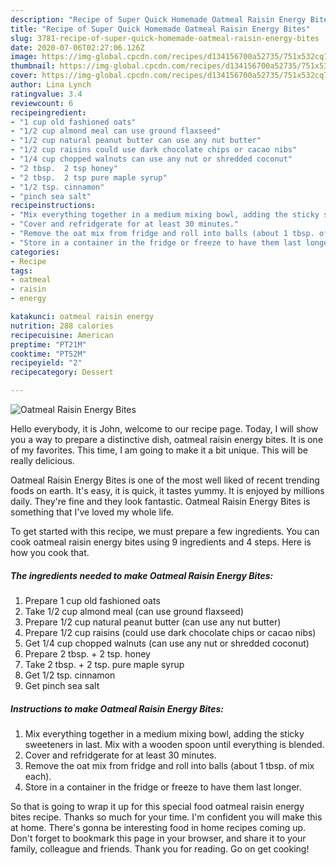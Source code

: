 ```yaml
---
description: "Recipe of Super Quick Homemade Oatmeal Raisin Energy Bites"
title: "Recipe of Super Quick Homemade Oatmeal Raisin Energy Bites"
slug: 3781-recipe-of-super-quick-homemade-oatmeal-raisin-energy-bites
date: 2020-07-06T02:27:06.126Z
image: https://img-global.cpcdn.com/recipes/d134156700a52735/751x532cq70/oatmeal-raisin-energy-bites-recipe-main-photo.jpg
thumbnail: https://img-global.cpcdn.com/recipes/d134156700a52735/751x532cq70/oatmeal-raisin-energy-bites-recipe-main-photo.jpg
cover: https://img-global.cpcdn.com/recipes/d134156700a52735/751x532cq70/oatmeal-raisin-energy-bites-recipe-main-photo.jpg
author: Lina Lynch
ratingvalue: 3.4
reviewcount: 6
recipeingredient:
- "1 cup old fashioned oats"
- "1/2 cup almond meal can use ground flaxseed"
- "1/2 cup natural peanut butter can use any nut butter"
- "1/2 cup raisins could use dark chocolate chips or cacao nibs"
- "1/4 cup chopped walnuts can use any nut or shredded coconut"
- "2 tbsp.  2 tsp honey"
- "2 tbsp.  2 tsp pure maple syrup"
- "1/2 tsp. cinnamon"
- "pinch sea salt"
recipeinstructions:
- "Mix everything together in a medium mixing bowl, adding the sticky sweeteners in last. Mix with a wooden spoon until everything is blended."
- "Cover and refridgerate for at least 30 minutes."
- "Remove the oat mix from fridge and roll into balls (about 1 tbsp. of mix each)."
- "Store in a container in the fridge or freeze to have them last longer."
categories:
- Recipe
tags:
- oatmeal
- raisin
- energy

katakunci: oatmeal raisin energy 
nutrition: 288 calories
recipecuisine: American
preptime: "PT21M"
cooktime: "PT52M"
recipeyield: "2"
recipecategory: Dessert

---
```



![Oatmeal Raisin Energy Bites](https://img-global.cpcdn.com/recipes/d134156700a52735/751x532cq70/oatmeal-raisin-energy-bites-recipe-main-photo.jpg)

Hello everybody, it is John, welcome to our recipe page. Today, I will show you a way to prepare a distinctive dish, oatmeal raisin energy bites. It is one of my favorites. This time, I am going to make it a bit unique. This will be really delicious.



Oatmeal Raisin Energy Bites is one of the most well liked of recent trending foods on earth. It's easy, it is quick, it tastes yummy. It is enjoyed by millions daily. They're fine and they look fantastic. Oatmeal Raisin Energy Bites is something that I've loved my whole life.


To get started with this recipe, we must prepare a few ingredients. You can cook oatmeal raisin energy bites using 9 ingredients and 4 steps. Here is how you cook that.

<!--inarticleads1-->

##### The ingredients needed to make Oatmeal Raisin Energy Bites:

1. Prepare 1 cup old fashioned oats
1. Take 1/2 cup almond meal (can use ground flaxseed)
1. Prepare 1/2 cup natural peanut butter (can use any nut butter)
1. Prepare 1/2 cup raisins (could use dark chocolate chips or cacao nibs)
1. Get 1/4 cup chopped walnuts (can use any nut or shredded coconut)
1. Prepare 2 tbsp. + 2 tsp. honey
1. Take 2 tbsp. + 2 tsp. pure maple syrup
1. Get 1/2 tsp. cinnamon
1. Get pinch sea salt




<!--inarticleads2-->

##### Instructions to make Oatmeal Raisin Energy Bites:

1. Mix everything together in a medium mixing bowl, adding the sticky sweeteners in last. Mix with a wooden spoon until everything is blended.
1. Cover and refridgerate for at least 30 minutes.
1. Remove the oat mix from fridge and roll into balls (about 1 tbsp. of mix each).
1. Store in a container in the fridge or freeze to have them last longer.




So that is going to wrap it up for this special food oatmeal raisin energy bites recipe. Thanks so much for your time. I'm confident you will make this at home. There's gonna be interesting food in home recipes coming up. Don't forget to bookmark this page in your browser, and share it to your family, colleague and friends. Thank you for reading. Go on get cooking!
